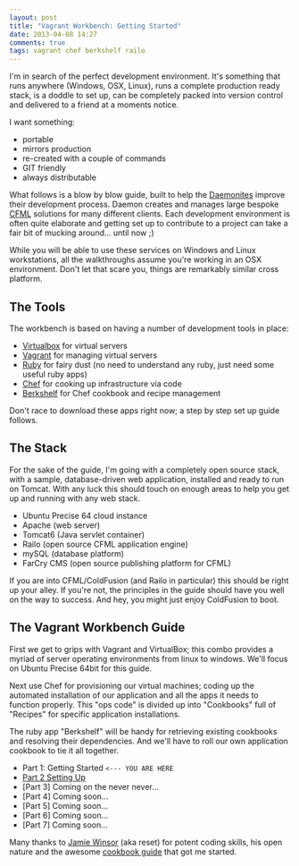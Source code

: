 ```yaml
---
layout: post
title: "Vagrant Workbench: Getting Started"
date: 2013-04-08 14:27
comments: true
tags: vagrant chef berkshelf railo
---
```


I'm in search of the perfect development environment. It's something that runs anywhere (Windows, OSX, Linux), runs a complete production ready stack, is a doddle to set up, can be completely packed into version control and delivered to a friend at a moments notice.

<!--more-->

I want something:

- portable
- mirrors production
- re-created with a couple of commands
- GIT friendly
- always distributable

What follows is a blow by blow guide, built to help the [Daemonites](http://www.daemon.com.au) improve their development process.  Daemon creates and manages large bespoke [CFML](http://www.getrailo.org/) solutions for many different clients. Each development environment is often quite elaborate and getting set up to contribute to a project can take a fair bit of mucking around... until now ;)

While you will be able to use these services on Windows and Linux workstations, all the walkthroughs assume you're working in an OSX environment. Don't let that scare you, things are remarkably similar cross platform.

## The Tools

The workbench is based on having a number of development tools in place:

- [Virtualbox](https://www.virtualbox.org/) for virtual servers
- [Vagrant](http://www.vagrantup.com/) for managing virtual servers
- [Ruby](http://www.ruby-lang.org/en/) for fairy dust (no need to understand any ruby, just need some useful ruby apps)
- [Chef](http://www.opscode.com/chef/) for cooking up infrastructure via code
- [Berkshelf](http://berkshelf.com/) for Chef cookbook and recipe management

Don't race to download these apps right now; a step by step set up guide follows.

## The Stack

For the sake of the guide, I'm going with a completely open source stack, with a sample, database-driven web application, installed and ready to run on Tomcat. With any luck this should touch on enough areas to help you get up and running with any web stack.

- Ubuntu Precise 64 cloud instance
- Apache (web server)
- Tomcat6 (Java servlet container)
- Railo (open source CFML application engine)
- mySQL (database platform)
- FarCry CMS (open source publishing platform for CFML)

If you are into CFML/ColdFusion (and Railo in particular) this should be right up your alley. If you're not, the principles in the guide should have you well on the way to success. And hey, you might just enjoy ColdFusion to boot.

## The Vagrant Workbench Guide

First we get to grips with Vagrant and VirtualBox; this combo provides a myriad of server operating environments from linux to windows. We'll focus on Ubuntu Precise 64bit for this guide.  

Next use Chef for provisioning our virtual machines; coding up the automated installation of our application and all the apps it needs to function properly. This "ops code" is divided up into "Cookbooks" full of "Recipes" for specific application installations. 

The ruby app "Berkshelf" will be handy for retrieving existing cookbooks and resolving their dependencies. And we'll have to roll our own application cookbook to tie it all together.

- Part 1: Getting Started ```<--- YOU ARE HERE```
- [Part 2 Setting Up](vagrant-workbench-setting-up.html)
- [Part 3] Coming on the never never...
- [Part 4] Coming soon...
- [Part 5] Coming soon...
- [Part 6] Coming soon...
- [Part 7] Coming soon...

Many thanks to [Jamie Winsor](https://github.com/reset/) (aka reset) for potent coding skills, his open nature and the awesome [cookbook guide](http://vialstudios.com/guide-authoring-cookbooks.html) that got me started.

